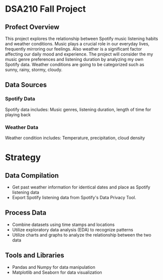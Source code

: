 # DSA210 Fall Project

## Profect Overview
This project explores the relationship between Spotify music listening habits and weather conditions. Music plays a crucial role in our everyday lives, frequently mirroring our feelings. Also weather is a significant factor affecting our daily mood and experience. The project will consider the my music genre preferences and listening duration by analyzing my own Spotify data. Weather conditions are going to be categorized such as sunny, rainy, stormy, cloudy.
## Data Sources
### Spotify Data
Spotify data includes: Music genres, listening duration, length of time for playing back
### Weather Data
Weather condition includes: Temperature, precipitation, cloud density

# Strategy


<h2>Data Compilation </h2>
<ul>
  <li>Get past weather information for identical dates and place as Spotify listening data</li>
  <li>Export Spotify listening data from Spotify's Data Privacy Tool.</li>
</ul>  

<h2>Process Data </h2>
<ul>
  <li>Combine datasets using time stamps and locations</li>
  <li>Utilize exploratory data analysis (EDA) to recognize patterns</li>
  <li>Utilize charts and graphs to analyze the relationship between the two data</li>
  
</ul>  


<h2>Tools and Libraries</h2>
<ul>
  <li>Pandas and Numpy for data manipulation</li>
  <li>Matplotlib and Seaborn for data visualization</li>
  
</ul>  
